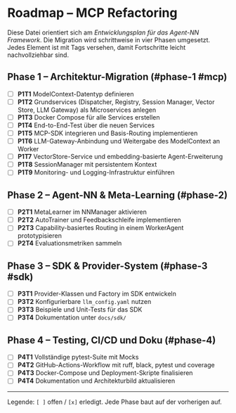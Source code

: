 # Roadmap – MCP Refactoring

Diese Datei orientiert sich am *Entwicklungsplan für das Agent-NN Framework*. Die Migration wird schrittweise in vier Phasen umgesetzt. Jedes Element ist mit Tags versehen, damit Fortschritte leicht nachvollziehbar sind.

## Phase 1 – Architektur-Migration (#phase-1 #mcp)
- [ ] **P1T1** ModelContext-Datentyp definieren
- [ ] **P1T2** Grundservices (Dispatcher, Registry, Session Manager, Vector Store, LLM Gateway) als Microservices anlegen
- [ ] **P1T3** Docker Compose für alle Services erstellen
- [ ] **P1T4** End-to-End-Test über die neuen Services
- [ ] **P1T5** MCP-SDK integrieren und Basis-Routing implementieren
- [ ] **P1T6** LLM-Gateway-Anbindung und Weitergabe des ModelContext an Worker
- [ ] **P1T7** VectorStore-Service und embedding-basierte Agent-Erweiterung
- [ ] **P1T8** SessionManager mit persistentem Kontext
- [ ] **P1T9** Monitoring- und Logging-Infrastruktur einführen

## Phase 2 – Agent-NN & Meta-Learning (#phase-2)
- [ ] **P2T1** MetaLearner im NNManager aktivieren
- [ ] **P2T2** AutoTrainer und Feedbackschleife implementieren
- [ ] **P2T3** Capability-basiertes Routing in einem WorkerAgent prototypisieren
- [ ] **P2T4** Evaluationsmetriken sammeln

## Phase 3 – SDK & Provider-System (#phase-3 #sdk)
- [ ] **P3T1** Provider-Klassen und Factory im SDK entwickeln
- [ ] **P3T2** Konfigurierbare `llm_config.yaml` nutzen
- [ ] **P3T3** Beispiele und Unit-Tests für das SDK
- [ ] **P3T4** Dokumentation unter `docs/sdk/`

## Phase 4 – Testing, CI/CD und Doku (#phase-4)
- [ ] **P4T1** Vollständige pytest-Suite mit Mocks
- [ ] **P4T2** GitHub-Actions-Workflow mit ruff, black, pytest und coverage
- [ ] **P4T3** Docker-Compose und Deployment-Skripte finalisieren
- [ ] **P4T4** Dokumentation und Architekturbild aktualisieren

---

Legende: `[ ]` offen / `[x]` erledigt. Jede Phase baut auf der vorherigen auf.
